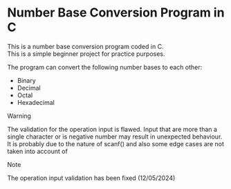 # Number Base Conversion Program in C

This is a number base conversion program coded in C.\
This is a simple beginner project for practice purposes.

The program can convert the following number bases to each other:
- Binary
- Decimal
- Octal
- Hexadecimal

> [!WARNING]
> The validation for the operation input is flawed. Input that are more than a single character or is negative number may result in unexpected behaviour.
> It is probably due to the nature of scanf() and also some edge cases are not taken into account of

> [!NOTE]
> The operation input validation has been fixed (12/05/2024)